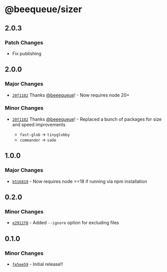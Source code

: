 # @beequeue/sizer

## 2.0.3

### Patch Changes

- Fix publishing

## 2.0.0

### Major Changes

- [`20f1102`](https://github.com/beeequeue/sizer/commit/20f11029556365d6fccd4077de17b016da6da424) Thanks [@beeequeue](https://github.com/beeequeue)! - Now requires node 20+

### Minor Changes

- [`20f1102`](https://github.com/beeequeue/sizer/commit/20f11029556365d6fccd4077de17b016da6da424) Thanks [@beeequeue](https://github.com/beeequeue)! - Replaced a bunch of packages for size and speed improvements

  - `fast-glob` -> `tinyglobby`
  - `commander` -> `sade`

## 1.0.0

### Major Changes

- [`b516819`](https://github.com/BeeeQueue/sizer/commit/b5168197de232924f64d613d8d1e7cbf815cbc2a) - Now requires node >=18 if running via npm installation

## 0.2.0

### Minor Changes

- [`e2912f8`](https://github.com/BeeeQueue/sizer/commit/e2912f8701ac48eb1ae77a40dcf3180e9e495631) - Added `--ignore` option for excluding files

## 0.1.0

### Minor Changes

- [`fe5ee59`](https://github.com/BeeeQueue/sizer/commit/fe5ee597733fa9a1ad803ae45e020e4308680391) - Initial release!!
